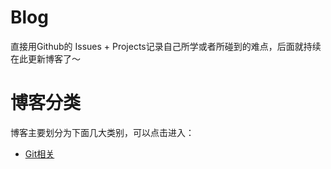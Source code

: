 # Blog
直接用Github的 Issues + Projects记录自己所学或者所碰到的难点，后面就持续在此更新博客了～
# 博客分类
博客主要划分为下面几大类别，可以点击进入：

- [Git相关](/projects)
